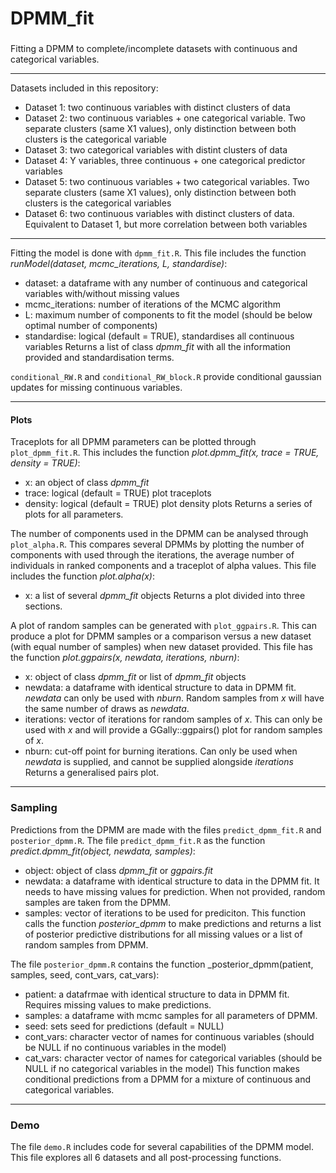 # DPMM_fit

###
Fitting a DPMM to complete/incomplete datasets with continuous and categorical variables.

---
Datasets included in this repository:
  - Dataset 1: two continuous variables with distinct clusters of data
  - Dataset 2: two continuous variables + one categorical variable. Two separate clusters (same X1 values), only distinction between both clusters is the categorical variable
  - Dataset 3: two categorical variables with distint clusters of data
  - Dataset 4: Y variables, three continuous + one categorical predictor variables
  - Dataset 5: two continuous variables + two categorical variables. Two separate clusters (same X1 values), only distinction between both clusters is the categorical variables
  - Dataset 6: two continuous variables with distinct clusters of data. Equivalent to Dataset 1, but more correlation between both variables

---

Fitting the model is done with `dpmm_fit.R`. This file includes the function _runModel(dataset, mcmc_iterations, L, standardise)_:
  - dataset: a dataframe with any number of continuous and categorical variables with/without missing values
  - mcmc_iterations: number of iterations of the MCMC algorithm
  - L: maximum number of components to fit the model (should be below optimal number of components)
  - standardise: logical (default = TRUE), standardises all continuous variables
Returns a list of class _dpmm_fit_ with all the information provided and standardisation terms.

`conditional_RW.R` and `conditional_RW_block.R` provide conditional gaussian updates for missing continuous variables.

---
#### Plots

Traceplots for all DPMM parameters can be plotted through `plot_dpmm_fit.R`. This includes the function _plot.dpmm_fit(x, trace = TRUE, density = TRUE)_:
  - x: an object of class _dpmm_fit_
  - trace: logical (default = TRUE) plot traceplots
  - density: logical (default = TRUE) plot density plots
Returns a series of plots for all parameters.

The number of components used in the DPMM can be analysed through `plot_alpha.R`. This compares several DPMMs by plotting the number of components with used through the iterations, the average number of individuals in ranked components and a traceplot of alpha values. This file includes the function _plot.alpha(x)_:
  - x: a list of several _dpmm_fit_ objects
Returns a plot divided into three sections.

A plot of random samples can be generated with `plot_ggpairs.R`. This can produce a plot for DPMM samples or a comparison versus a new dataset (with equal number of samples) when new dataset provided. This file has the function _plot.ggpairs(x, newdata, iterations, nburn)_:
  - x: object of class _dpmm_fit_ or list of _dpmm_fit_ objects
  - newdata: a dataframe with identical structure to data in DPMM fit. _newdata_ can only be used with _nburn_. Random samples from _x_ will have the same number of draws as _newdata_.
  - iterations: vector of iterations for random samples of _x_. This can only be used with _x_ and will provide a GGally::ggpairs() plot for random samples of _x_.
  - nburn: cut-off point for burning iterations. Can only be used when _newdata_ is supplied, and cannot be supplied alongside _iterations_
Returns a generalised pairs plot.

---
### Sampling

Predictions from the DPMM are made with the files `predict_dpmm_fit.R` and `posterior_dpmm.R`.
The file `predict_dpmm_fit.R` as the function _predict.dpmm_fit(object, newdata, samples)_:
  - object: object of class _dpmm_fit_ or _ggpairs.fit_
  - newdata: a dataframe with identical structure to data in the DPMM fit. It needs to have missing values for prediction. When not provided, random samples are taken from the DPMM.
  - samples: vector of iterations to be used for prediciton.
This function calls the function _posterior_dpmm_ to make predictions and returns a list of posterior predictive distributions for all missing values or a list of random samples from DPMM.


The file `posterior_dpmm.R` contains the function _posterior_dpmm(patient, samples, seed, cont_vars, cat_vars):
  - patient: a datafrmae with identical structure to data in DPMM fit. Requires missing values to make predictions.
  - samples: a dataframe with mcmc samples for all parameters of DPMM.
  - seed: sets seed for predictions (default = NULL)
  - cont_vars: character vector of names for continuous variables (should be NULL if no continuous variables in the model)
  - cat_vars: character vector of names for categorical variables (should be NULL if no categorical variables in the model)
This function makes conditional predictions from a DPMM for a mixture of continuous and categorical variables.

---
### Demo

The file `demo.R` includes code for several capabilities of the DPMM model. This file explores all 6 datasets and all post-processing functions.
